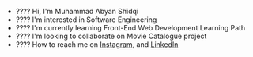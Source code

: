 - ???? Hi, I'm Muhammad Abyan Shidqi
- ???? I'm interested in Software Engineering
- ???? I'm currently learning Front-End Web Development Learning Path
- ????️ I'm looking to collaborate on Movie Catalogue project
- ???? How to reach me on 
<a href="https://www.instagram.com/abyansdq/" target="_blank">Instagram</a>, and
<a href="https://www.linkedin.com/in/abyansdq/" target="_blank">LinkedIn</a> 
 
